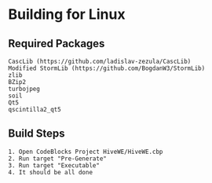 # Building for Linux

## Required Packages
	CascLib (https://github.com/ladislav-zezula/CascLib)
	Modified StormLib (https://github.com/BogdanW3/StormLib)
	zlib
	BZip2
	turbojpeg
	soil
	Qt5
	qscintilla2_qt5
## Build Steps
	1. Open CodeBlocks Project HiveWE/HiveWE.cbp
	2. Run target "Pre-Generate"
	3. Run target "Executable"
	4. It should be all done
	
